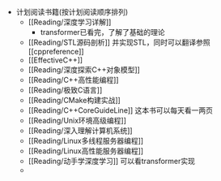 - 计划阅读书籍(按计划阅读顺序排列)
	- [[Reading/深度学习详解]]
		- transformer已看完，了解了基础的理论
	- [[Reading/STL源码剖析]] 并实现STL，同时可以翻译参照 [[cppreference]]
	- [[EffectiveC++]]
	- [[Reading/深度探索C++对象模型]]
	- [[Reading/C++高性能编程]]
	- [[Reading/极致C语言]]
	- [[Reading/CMake构建实战]]
	- [[Reading/C++CoreGuideLine]] 这本书可以每天看一两页
	- [[Reading/Unix环境高级编程]]
	- [[Reading/深入理解计算机系统]]
	- [[Reading/Linux多线程服务器编程]]
	- [[Reading/Linux高性能服务器编程]]
	- [[Reading/动手学深度学习]] 可以看transformer实现
	-
